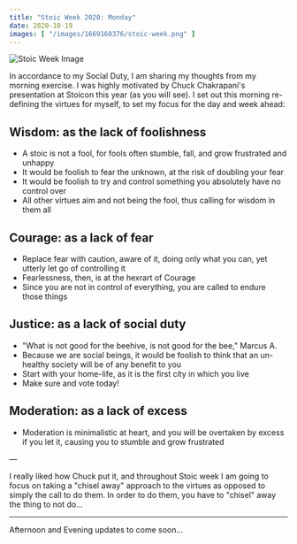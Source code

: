 ```yaml
---
title: "Stoic Week 2020: Monday"
date: 2020-10-19
images: [ "/images/1669160376/stoic-week.png" ]
---
```


![Stoic Week Image](/images/1669160376/stoic-week.png)

In accordance to my Social Duty, I am sharing my thoughts from my morning exercise. I was highly motivated by Chuck Chakrapani's presentation at Stoicon this year (as you will see). I set out this morning re-defining the virtues for myself, to set my focus for the day and week ahead:

## Wisdom: as the lack of foolishness

- A stoic is not a fool, for fools often stumble, fall, and grow frustrated and unhappy
- It would be foolish to fear the unknown, at the risk of doubling your fear
- It would be foolish to try and control something you absolutely have no control over
- All other virtues aim and not being the fool, thus calling for wisdom in them all

## Courage: as a lack of fear

- Replace fear with caution, aware of it, doing only what you can, yet utterly let go of controlling it
- Fearlessness, then, is at the hexrart of Courage
- Since you are not in control of everything, you are called to endure those things

## Justice: as a lack of social duty

- "What is not good for the beehive, is not good for the bee," Marcus A.
- Because we are social beings, it would be foolish to think that an un-healthy society will be of any benefit to you
- Start with your home-life, as it is the first city in which you live
- Make sure and vote today!

## Moderation: as a lack of excess

- Moderation is minimalistic at heart, and you will be overtaken by excess if you let it, causing you to stumble and grow frustrated

—

I really liked how Chuck put it, and throughout Stoic week I am going to focus on taking a "chisel away" approach to the virtues as opposed to simply the call to do them. In order to do them, you have to "chisel" away the thing to not do...

---

Afternoon and Evening updates to come soon...
